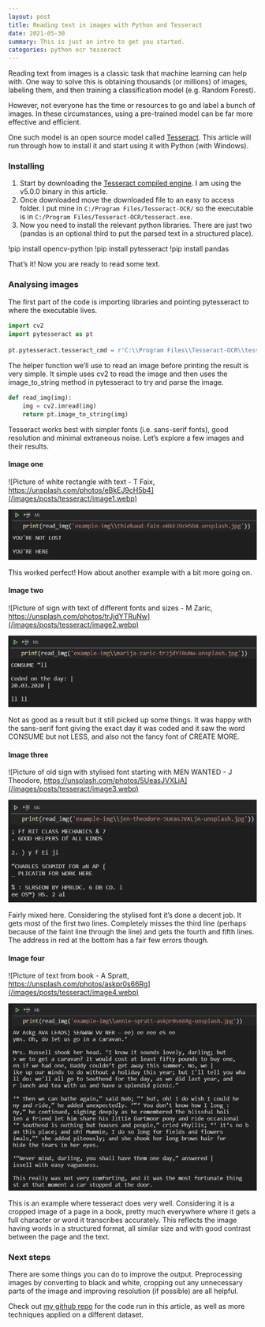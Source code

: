```yaml
---
layout: post
title: Reading text in images with Python and Tesseract
date: 2021-05-30
summary: This is just an intro to get you started.
categories: python ocr tesseract
---
```


Reading text from images is a classic task that machine learning can help with. One way to solve this is obtaining thousands (or millions) of images, labeling them, and then training a classification model (e.g. Random Forest).

However, not everyone has the time or resources to go and label a bunch of images. In these circumstances, using a pre-trained model can be far more effective and efficient.

One such model is an open source model called [Tesseract](https://github.com/tesseract-ocr/tesseract). This article will run through how to install it and start using it with Python (with Windows).

### Installing

1. Start by downloading the [Tesseract compiled engine](https://tesseract-ocr.github.io/tessdoc/Home.html). I am using the v5.0.0 binary in this article.
2. Once downloaded move the downloaded file to an easy to access folder. I put mine in `C:/Program Files/Tesseract-OCR/` so the executable is in `C:/Program Files/Tesseract-OCR/tesseract.exe`.
3. Now you need to install the relevant python libraries. There are just two (pandas is an optional third to put the parsed text in a structured place).

!pip install opencv-python
!pip install pytesseract
!pip install pandas

That’s it! Now you are ready to read some text.

### Analysing images

The first part of the code is importing libraries and pointing pytesseract to where the executable lives.

```python
import cv2
import pytesseract as pt

pt.pytesseract.tesseract_cmd = r'C:\\Program Files\\Tesseract-OCR\\tesseract.exe'
```

The helper function we’ll use to read an image before printing the result is very simple. It simple uses cv2 to read the image and then uses the image_to_string method in pytesseract to try and parse the image.

```python
def read_img(img):
    img = cv2.imread(img)
    return pt.image_to_string(img)
```

Tesseract works best with simpler fonts (i.e. sans-serif fonts), good resolution and minimal extraneous noise. Let’s explore a few images and their results.

#### Image one

![Picture of white rectangle with text - T Faix, https://unsplash.com/photos/eBkEJ9cH5b4](/images/posts/tesseract/image1.webp)

![OCR Output of first image showing text being read 100% accurately](/images/posts/tesseract/image1result.webp)

This worked perfect! How about another example with a bit more going on.

#### Image two

![Picture of sign with text of different fonts and sizes - M Zaric, https://unsplash.com/photos/trJjdYTRuNw](/images/posts/tesseract/image2.webp)

![OCR Output of second image showing text being read with mixed results](/images/posts/tesseract/image2result.webp)

Not as good as a result but it still picked up some things. It was happy with the sans-serif font giving the exact day it was coded and it saw the word CONSUME but not LESS, and also not the fancy font of CREATE MORE.

#### Image three

![Picture of old sign with stylised font starting with MEN WANTED - J Theodore, https://unsplash.com/photos/5UeasJVXLjA](/images/posts/tesseract/image3.webp)

![OCR Output of third image showing text being read with poor results](/images/posts/tesseract/image3result.webp)

Fairly mixed here. Considering the stylised font it’s done a decent job. It gets most of the first two lines. Completely misses the third line (perhaps because of the faint line through the line) and gets the fourth and fifth lines. The address in red at the bottom has a fair few errors though.

#### Image four

![Picture of text from book - A Spratt, https://unsplash.com/photos/askpr0s66Rg](/images/posts/tesseract/image4.webp)

![OCR Output of fourth image showing text being read with great results](/images/posts/tesseract/image4result.webp)

This is an example where tesseract does very well. Considering it is a cropped image of a page in a book, pretty much everywhere where it gets a full character or word it transcribes accurately. This reflects the image having words in a structured format, all similar size and with good contrast between the page and the text.

### Next steps

There are some things you can do to improve the output. Preprocessing images by converting to black and white, cropping out any unnecessary parts of the image and improving resolution (if possible) are all helpful.

Check out [my github repo](https://github.com/ryanward-io/ocr) for the code run in this article, as well as more techniques applied on a different dataset.
